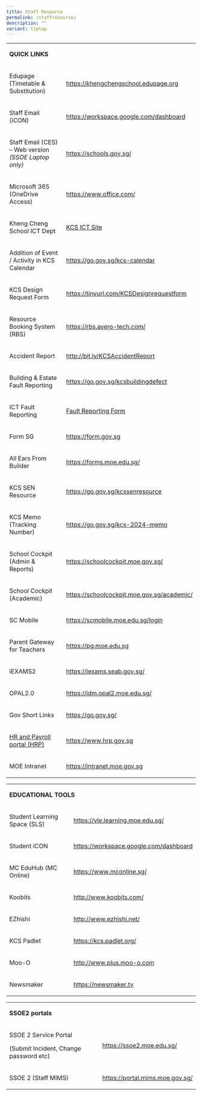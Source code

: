 ```yaml
---
title: Staff Resource
permalink: /staffresource/
description: ""
variant: tiptap
---
```

<table style="minWidth: 50px">
<colgroup>
<col>
<col>
</colgroup>
<tbody>
<tr>
<td rowspan="1" colspan="2">
<p><strong>QUICK LINKS</strong>
</p>
</td>
</tr>
<tr>
<td rowspan="1" colspan="1">
<p>Edupage (Timetable &amp; Substitution)</p>
</td>
<td rowspan="1" colspan="1">
<p><a href="https://khengchengschool.edupage.org/" rel="noopener noreferrer nofollow" target="_blank">https://khengchengschool.edupage.org</a>
</p>
</td>
</tr>
<tr>
<td rowspan="1" colspan="1">
<p>Staff Email (iCON)</p>
</td>
<td rowspan="1" colspan="1">
<p><a href="https://workspace.google.com/dashboard" rel="noopener noreferrer nofollow" target="_blank">https://workspace.google.com/dashboard</a>
</p>
</td>
</tr>
<tr>
<td rowspan="1" colspan="1">
<p>Staff Email (CES) – Web version <em>(SSOE Laptop only)</em>
</p>
</td>
<td rowspan="1" colspan="1">
<p><a href="https://schools.gov.sg/" rel="noopener noreferrer nofollow" target="_blank">https://schools.gov.sg/</a>
</p>
</td>
</tr>
<tr>
<td rowspan="1" colspan="1">
<p>Microsoft 365 (OneDrive Access)</p>
</td>
<td rowspan="1" colspan="1">
<p><a href="https://www.office.com/" rel="noopener noreferrer nofollow" target="_blank">https://www.office.com/</a>
</p>
</td>
</tr>
<tr>
<td rowspan="1" colspan="1">
<p>Kheng Cheng School ICT Dept</p>
</td>
<td rowspan="1" colspan="1">
<p><a href="https://sites.google.com/view/kcs-ict-dept/home" rel="noopener noreferrer nofollow" target="_blank">KCS ICT Site</a>
</p>
</td>
</tr>
<tr>
<td rowspan="1" colspan="1">
<p>Addition of Event / Activity in KCS Calendar</p>
</td>
<td rowspan="1" colspan="1">
<p><a href="https://go.gov.sg/kcs-calendar" rel="noopener noreferrer nofollow" target="_blank">https://go.gov.sg/kcs-calendar</a>
</p>
</td>
</tr>
<tr>
<td rowspan="1" colspan="1">
<p>KCS Design Request Form</p>
</td>
<td rowspan="1" colspan="1">
<p><a href="https://tinyurl.com/KCSDesignrequestform" rel="noopener noreferrer nofollow" target="_blank">https://tinyurl.com/KCSDesignrequestform</a>
</p>
</td>
</tr>
<tr>
<td rowspan="1" colspan="1">
<p>Resource Booking System (RBS)</p>
</td>
<td rowspan="1" colspan="1">
<p><a href="https://rbs.avero-tech.com/" rel="noopener noreferrer nofollow" target="_blank">https://rbs.avero-tech.com/</a>
</p>
</td>
</tr>
<tr>
<td rowspan="1" colspan="1">
<p>Accident Report</p>
</td>
<td rowspan="1" colspan="1">
<p><a href="http://bit.ly/KCSAccidentReport" rel="noopener noreferrer nofollow" target="_blank">http://bit.ly/KCSAccidentReport</a>
</p>
</td>
</tr>
<tr>
<td rowspan="1" colspan="1">
<p>Building &amp; Estate Fault Reporting</p>
</td>
<td rowspan="1" colspan="1">
<p><a href="https://go.gov.sg/kcsbuildingdefect" rel="noopener noreferrer nofollow" target="_blank">https://go.gov.sg/kcsbuildingdefect</a>
</p>
</td>
</tr>
<tr>
<td rowspan="1" colspan="1">
<p>ICT Fault Reporting</p>
</td>
<td rowspan="1" colspan="1">
<p><a href="https://sites.google.com/view/kcs-ict-dept/ict-support/ict-fault-reporting" rel="noopener noreferrer nofollow" target="_blank">Fault Reporting Form</a>
</p>
</td>
</tr>
<tr>
<td rowspan="1" colspan="1">
<p>Form SG</p>
</td>
<td rowspan="1" colspan="1">
<p><a href="https://form.gov.sg/" rel="noopener noreferrer nofollow" target="_blank">https://form.gov.sg</a>
</p>
</td>
</tr>
<tr>
<td rowspan="1" colspan="1">
<p>All Ears From Builder</p>
</td>
<td rowspan="1" colspan="1">
<p><a href="https://forms.moe.edu.sg/" rel="noopener noreferrer nofollow" target="_blank">https://forms.moe.edu.sg/</a>
</p>
</td>
</tr>
<tr>
<td rowspan="1" colspan="1">
<p>KCS SEN Resource</p>
</td>
<td rowspan="1" colspan="1">
<p><a href="https://sites.google.com/moe.edu.sg/kcs-sen-guide/home" rel="noopener noreferrer nofollow" target="_blank">https://go.gov.sg/kcssenresource</a>
</p>
</td>
</tr>
<tr>
<td rowspan="1" colspan="1">
<p>KCS Memo (Tracking Number)</p>
</td>
<td rowspan="1" colspan="1">
<p><a href="https://go.gov.sg/kcs-2024-memo" rel="noopener noreferrer nofollow" target="_blank">https://go.gov.sg/kcs-2024-memo</a>
</p>
</td>
</tr>
<tr>
<td rowspan="1" colspan="1">
<p>School Cockpit (Admin &amp; Reports)</p>
</td>
<td rowspan="1" colspan="1">
<p><a href="https://schoolcockpit.moe.gov.sg/" rel="noopener noreferrer nofollow" target="_blank">https://schoolcockpit.moe.gov.sg/</a>
</p>
</td>
</tr>
<tr>
<td rowspan="1" colspan="1">
<p>School Cockpit (Academic)</p>
</td>
<td rowspan="1" colspan="1">
<p><a href="https://schoolcockpit.moe.gov.sg/academic/" rel="noopener noreferrer nofollow" target="_blank">https://schoolcockpit.moe.gov.sg/academic/</a>
</p>
</td>
</tr>
<tr>
<td rowspan="1" colspan="1">
<p>SC Mobile</p>
</td>
<td rowspan="1" colspan="1">
<p><a href="https://scmobile.moe.edu.sg/login" rel="noopener noreferrer nofollow" target="_blank">https://scmobile.moe.edu.sg/login</a>
</p>
</td>
</tr>
<tr>
<td rowspan="1" colspan="1">
<p>Parent Gateway for Teachers</p>
</td>
<td rowspan="1" colspan="1">
<p><a href="https://pg.moe.edu.sg" rel="noopener noreferrer nofollow" target="_blank">https://pg.moe.edu.sg</a>
</p>
</td>
</tr>
<tr>
<td rowspan="1" colspan="1">
<p>iEXAMS2</p>
</td>
<td rowspan="1" colspan="1">
<p><a href="https://iexams.seab.gov.sg/login" rel="noopener noreferrer nofollow" target="_blank">https://iexams.seab.gov.sg/</a>
</p>
</td>
</tr>
<tr>
<td rowspan="1" colspan="1">
<p>OPAL2.0</p>
</td>
<td rowspan="1" colspan="1">
<p><a href="https://idm.opal2.moe.edu.sg/" rel="noopener noreferrer nofollow" target="_blank">https://idm.opal2.moe.edu.sg/</a>
</p>
</td>
</tr>
<tr>
<td rowspan="1" colspan="1">
<p>Gov Short Links</p>
</td>
<td rowspan="1" colspan="1">
<p><a href="https://go.gov.sg/" rel="noopener noreferrer nofollow" target="_blank">https://go.gov.sg/</a>
</p>
</td>
</tr>
<tr>
<td rowspan="1" colspan="1">
<p><a href="https://www.hrp.gov.sg/" rel="noopener noreferrer nofollow" target="_blank">HR and Payroll portal (HRP)</a>
</p>
</td>
<td rowspan="1" colspan="1">
<p><a href="https://www.hrp.gov.sg" rel="noopener noreferrer nofollow" target="_blank">https://www.hrp.gov.sg</a>
</p>
</td>
</tr>
<tr>
<td rowspan="1" colspan="1">
<p>MOE Intranet</p>
</td>
<td rowspan="1" colspan="1">
<p><a href="https://intranet.moe.gov.sg" rel="noopener noreferrer nofollow" target="_blank">https://intranet.moe.gov.sg</a>
</p>
</td>
</tr>
</tbody>
</table>
<table style="minWidth: 50px">
<colgroup>
<col>
<col>
</colgroup>
<tbody>
<tr>
<td rowspan="1" colspan="2">
<p><strong>EDUCATIONAL TOOLS</strong>
</p>
</td>
</tr>
<tr>
<td rowspan="1" colspan="1">
<p>Student Learning Space (SLS)</p>
</td>
<td rowspan="1" colspan="1">
<p><a href="https://vle.learning.moe.edu.sg/" rel="noopener noreferrer nofollow" target="_blank">https://vle.learning.moe.edu.sg/</a>
</p>
</td>
</tr>
<tr>
<td rowspan="1" colspan="1">
<p>Student iCON</p>
</td>
<td rowspan="1" colspan="1">
<p><a href="https://workspace.google.com/dashboard" rel="noopener noreferrer nofollow" target="_blank">https://workspace.google.com/dashboard</a>
</p>
</td>
</tr>
<tr>
<td rowspan="1" colspan="1">
<p>MC EduHub (MC Online)</p>
</td>
<td rowspan="1" colspan="1">
<p><a href="https://www.mconline.sg/" rel="noopener noreferrer nofollow" target="_blank">https://www.mconline.sg/</a>
</p>
</td>
</tr>
<tr>
<td rowspan="1" colspan="1">
<p>Koobits</p>
</td>
<td rowspan="1" colspan="1">
<p><a href="http://www.koobits.com/" rel="noopener noreferrer nofollow" target="_blank">http://www.koobits.com/</a>
</p>
</td>
</tr>
<tr>
<td rowspan="1" colspan="1">
<p>EZhishi</p>
</td>
<td rowspan="1" colspan="1">
<p><a href="http://www.ezhishi.net/" rel="noopener noreferrer nofollow" target="_blank">http://www.ezhishi.net/</a>
</p>
</td>
</tr>
<tr>
<td rowspan="1" colspan="1">
<p>KCS Padlet</p>
</td>
<td rowspan="1" colspan="1">
<p><a href="https://kcs.padlet.org/" rel="noopener noreferrer nofollow" target="_blank">https://kcs.padlet.org/</a>
</p>
</td>
</tr>
<tr>
<td rowspan="1" colspan="1">
<p>Moo-O</p>
</td>
<td rowspan="1" colspan="1">
<p><a href="http://www.plus.moo-o.com/" rel="noopener noreferrer nofollow" target="_blank">http://www.plus.moo-o.com</a>
</p>
</td>
</tr>
<tr>
<td rowspan="1" colspan="1">
<p>Newsmaker</p>
</td>
<td rowspan="1" colspan="1">
<p><a href="https://newsmaker.tv/" rel="noopener noreferrer nofollow" target="_blank">https://newsmaker.tv</a>
</p>
</td>
</tr>
</tbody>
</table>
<table style="minWidth: 50px">
<colgroup>
<col>
<col>
</colgroup>
<tbody>
<tr>
<td rowspan="1" colspan="2">
<p><strong>SSOE2 portals</strong>
</p>
</td>
</tr>
<tr>
<td rowspan="1" colspan="1">
<p>SSOE 2 Service Portal</p>
<p>(Submit Incident, Change password etc)</p>
</td>
<td rowspan="1" colspan="1">
<p><a href="https://ssoe2.moe.edu.sg/" rel="noopener noreferrer nofollow" target="_blank">https://ssoe2.moe.edu.sg/</a>
</p>
</td>
</tr>
<tr>
<td rowspan="1" colspan="1">
<p>SSOE 2 (Staff MIMS)</p>
</td>
<td rowspan="1" colspan="1">
<p><a href="https://portal.mims.moe.gov.sg/" rel="noopener noreferrer nofollow" target="_blank">https://portal.mims.moe.gov.sg/</a>
</p>
</td>
</tr>
</tbody>
</table>
<p></p>